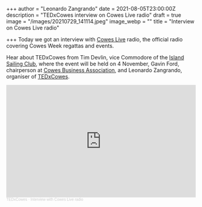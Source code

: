 +++
author = "Leonardo Zangrando"
date = 2021-08-05T23:00:00Z
description = "TEDxCowes interview on Cowes Live radio"
draft = true
image = "/images/20210729_141114.jpeg"
image_webp = ""
title = "Interview on Cowes Live radio"

+++
Today we got an interview with [Cowes Live](https://www.coweslive.co.uk/) radio, the official radio covering Cowes Week regattas and events.

Hear about TEDxCowes from Tim Devlin, vice Commodore of the [Island Sailing Club](https://www.islandsc.org.uk/), where the event will be held on 4 November, Gavin Ford, chairperson at [Cowes Business Association](https://www.cowesbusiness.org.uk/), and Leonardo Zangrando, organiser of [TEDxCowes](tedxcowes.com).

<iframe width="100%" height="300" scrolling="no" frameborder="no" allow="autoplay" src="https://w.soundcloud.com/player/?url=https%3A//api.soundcloud.com/tracks/1101322051&color=%23ff5500&auto_play=false&hide_related=false&show_comments=true&show_user=true&show_reposts=false&show_teaser=true&visual=true"></iframe><div style="font-size: 10px; color: #cccccc;line-break: anywhere;word-break: normal;overflow: hidden;white-space: nowrap;text-overflow: ellipsis; font-family: Interstate,Lucida Grande,Lucida Sans Unicode,Lucida Sans,Garuda,Verdana,Tahoma,sans-serif;font-weight: 100;"><a href="https://soundcloud.com/leonardo-zangrando-870799155" title="TEDxCowes" target="_blank" style="color: #cccccc; text-decoration: none;">TEDxCowes</a> · <a href="https://soundcloud.com/leonardo-zangrando-870799155/interview-with-cowes-live-radio" title="Interview with Cowes Live radio" target="_blank" style="color: #cccccc; text-decoration: none;">Interview with Cowes Live radio</a></div>